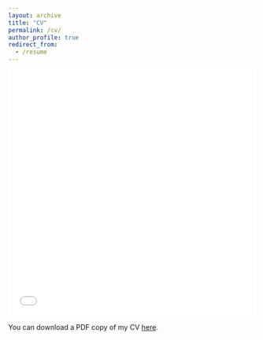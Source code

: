 ```yaml
---
layout: archive
title: "CV"
permalink: /cv/
author_profile: true
redirect_from:
  - /resume
---
```


<iframe src="/files/pdf/RaffaeleAlice_AcademicCV.pdf" width="100%" height="500" frameborder="no" border="0" marginwidth="0" marginheight="0"></iframe>

You can download a PDF copy of my CV [here](/files/pdf/RaffaeleAlice_AcademicCV.pdf).
